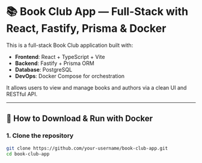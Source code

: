 # 📚 Book Club App — Full-Stack with React, Fastify, Prisma & Docker

This is a full-stack Book Club application built with:

- **Frontend**: React + TypeScript + Vite
- **Backend**: Fastify + Prisma ORM
- **Database**: PostgreSQL
- **DevOps**: Docker Compose for orchestration

It allows users to view and manage books and authors via a clean UI and RESTful API.

---

## 🚀 How to Download & Run with Docker

### 1. Clone the repository

```bash
git clone https://github.com/your-username/book-club-app.git
cd book-club-app